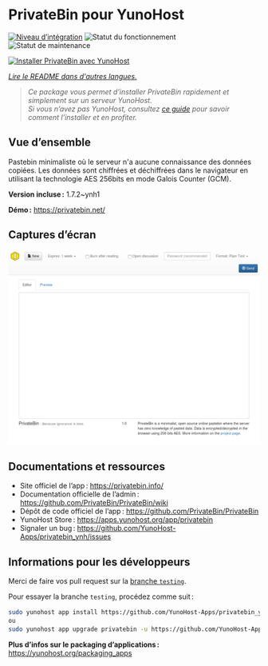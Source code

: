 <!--
Nota bene : ce README est automatiquement généré par <https://github.com/YunoHost/apps/tree/master/tools/readme_generator>
Il NE doit PAS être modifié à la main.
-->

# PrivateBin pour YunoHost

[![Niveau d’intégration](https://dash.yunohost.org/integration/privatebin.svg)](https://dash.yunohost.org/appci/app/privatebin) ![Statut du fonctionnement](https://ci-apps.yunohost.org/ci/badges/privatebin.status.svg) ![Statut de maintenance](https://ci-apps.yunohost.org/ci/badges/privatebin.maintain.svg)

[![Installer PrivateBin avec YunoHost](https://install-app.yunohost.org/install-with-yunohost.svg)](https://install-app.yunohost.org/?app=privatebin)

*[Lire le README dans d'autres langues.](./ALL_README.md)*

> *Ce package vous permet d’installer PrivateBin rapidement et simplement sur un serveur YunoHost.*  
> *Si vous n’avez pas YunoHost, consultez [ce guide](https://yunohost.org/install) pour savoir comment l’installer et en profiter.*

## Vue d’ensemble

Pastebin minimaliste où le serveur n'a aucune connaissance des données copiées. Les données sont chiffrées et déchiffrées dans le navigateur en utilisant la technologie AES 256bits en mode Galois Counter (GCM).


**Version incluse :** 1.7.2~ynh1

**Démo :** <https://privatebin.net/>

## Captures d’écran

![Capture d’écran de PrivateBin](./doc/screenshots/bootstrap.png)

## Documentations et ressources

- Site officiel de l’app : <https://privatebin.info/>
- Documentation officielle de l’admin : <https://github.com/PrivateBin/PrivateBin/wiki>
- Dépôt de code officiel de l’app : <https://github.com/PrivateBin/PrivateBin>
- YunoHost Store : <https://apps.yunohost.org/app/privatebin>
- Signaler un bug : <https://github.com/YunoHost-Apps/privatebin_ynh/issues>

## Informations pour les développeurs

Merci de faire vos pull request sur la [branche `testing`](https://github.com/YunoHost-Apps/privatebin_ynh/tree/testing).

Pour essayer la branche `testing`, procédez comme suit :

```bash
sudo yunohost app install https://github.com/YunoHost-Apps/privatebin_ynh/tree/testing --debug
ou
sudo yunohost app upgrade privatebin -u https://github.com/YunoHost-Apps/privatebin_ynh/tree/testing --debug
```

**Plus d’infos sur le packaging d’applications :** <https://yunohost.org/packaging_apps>
